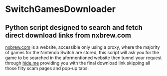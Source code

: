 # SwitchGamesDownloader
Python script designed to search and fetch direct download links from nxbrew.com
---
[nxbrew.com](nxbrew.com) is a website, accessible only using a proxy, where the majority of games for the Nintendo Switch are stored, this script will ask you for the game to be searched in the aformentioned website then tunnel your request through [hide.me](hide.me) providing you with the final download link skipping all those filty scam pages and pop-up tabs.
